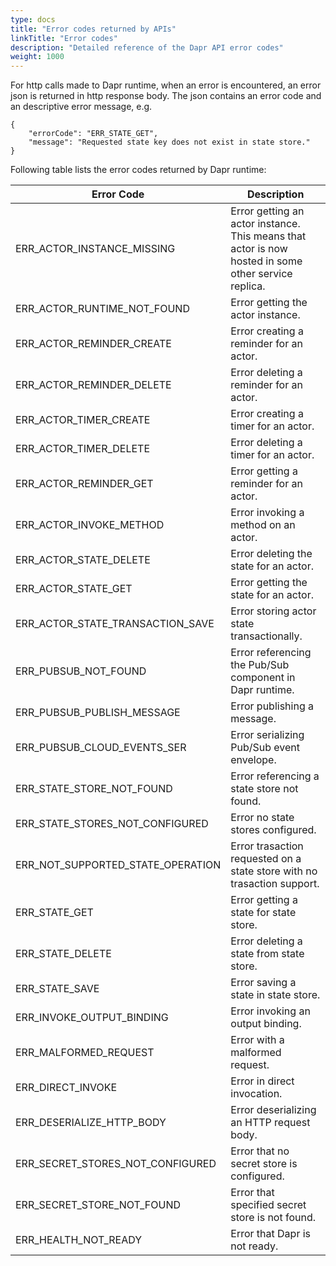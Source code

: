 ```yaml
---
type: docs
title: "Error codes returned by APIs"
linkTitle: "Error codes"
description: "Detailed reference of the Dapr API error codes"
weight: 1000
---
```


For http calls made to Dapr runtime, when an error is encountered, an error json is returned in http response body. The json contains an error code and an descriptive error message, e.g.
```
{
    "errorCode": "ERR_STATE_GET",
    "message": "Requested state key does not exist in state store."
}
```

Following table lists the error codes returned by Dapr runtime:

| Error Code                        | Description |
|-----------------------------------|-------------|
| ERR_ACTOR_INSTANCE_MISSING        | Error getting an actor instance. This means that actor is now hosted in some other service replica.
| ERR_ACTOR_RUNTIME_NOT_FOUND       | Error getting the actor instance.
| ERR_ACTOR_REMINDER_CREATE         | Error creating a reminder for an actor.
| ERR_ACTOR_REMINDER_DELETE         | Error deleting a reminder for an actor.
| ERR_ACTOR_TIMER_CREATE            | Error creating a timer for an actor.
| ERR_ACTOR_TIMER_DELETE            | Error deleting a timer for an actor.
| ERR_ACTOR_REMINDER_GET            | Error getting a reminder for an actor.
| ERR_ACTOR_INVOKE_METHOD           | Error invoking a method on an actor.
| ERR_ACTOR_STATE_DELETE            | Error deleting the state for an actor.
| ERR_ACTOR_STATE_GET               | Error getting the state for an actor.
| ERR_ACTOR_STATE_TRANSACTION_SAVE  | Error storing actor state transactionally.
| ERR_PUBSUB_NOT_FOUND              | Error referencing the Pub/Sub component in Dapr runtime.
| ERR_PUBSUB_PUBLISH_MESSAGE        | Error publishing a message.
| ERR_PUBSUB_CLOUD_EVENTS_SER       | Error serializing Pub/Sub event envelope.
| ERR_STATE_STORE_NOT_FOUND         | Error referencing a state store not found.
| ERR_STATE_STORES_NOT_CONFIGURED   | Error no state stores configured.
| ERR_NOT_SUPPORTED_STATE_OPERATION | Error trasaction requested on a state store with no trasaction support.
| ERR_STATE_GET                     | Error getting a state for state store.
| ERR_STATE_DELETE                  | Error deleting a state from state store.
| ERR_STATE_SAVE                    | Error saving a state in state store.
| ERR_INVOKE_OUTPUT_BINDING         | Error invoking an output binding.
| ERR_MALFORMED_REQUEST             | Error with a malformed request.
| ERR_DIRECT_INVOKE                 | Error in direct invocation.
| ERR_DESERIALIZE_HTTP_BODY         | Error deserializing an HTTP request body.
| ERR_SECRET_STORES_NOT_CONFIGURED  | Error that no secret store is configured.
| ERR_SECRET_STORE_NOT_FOUND        | Error that specified secret store is not found.
| ERR_HEALTH_NOT_READY              | Error that Dapr is not ready.
